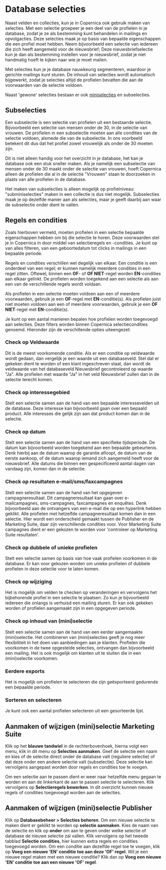 # Database selecties
Naast velden en collecties, kun je in Copernica ook gebruik maken van selecties.
Met een selectie groepeer je een deel van de profielen in je database, zodat je
ze als bestemming kunt behandelen in mailings en opvolgacties. Deze selecties
maak je op basis van bepaalde eigenschappen die een profiel moet hebben. Neem
bijvoorbeeld een selectie van iedereen die zich heeft aangemeld voor de
nieuwsbrief; Deze nieuwsbriefselectie kun je dan als bestemming instellen voor
je nieuwsbrief, zodat je niet handmatig hoeft te kijken naar wie je moet mailen.

Met selecties kun je je database nauwkeurig segmenteren, waardoor je gerichte
mailings kunt sturen. De inhoud van selecties wordt automatisch bijgewerkt,
zodat je selecties altijd de profielen bevatten die aan de voorwaarden van de
selectie voldoen.

Naast 'gewone' selecties bestaan er ook
[miniselecties](./database-collections.md) en subselecties.

## Subselecties
Een subselectie is een selectie van profielen uit een bestaande selectie.
Bijvoorbeeld een selectie van mensen onder de 30, in de selectie van vrouwen.
De profielen in een subselectie moeten aan alle condities van de selectie
voldoen, alsmede die van de subselectie. In ons voorbeeld betekent dit dus dat
het profiel zowel vrouwelijk als onder de 30 moeten zijn.

Dit is niet alleen handig voor het overzicht in je database, het kan je
database ook een stuk sneller maken. Als je namelijk een subselectie van mensen
onder de 30 maakt onder de selectie van vrouwen, hoeft Copernica alleen de
profielen die al in de selectie "Vrouwen" staan te doorzoeken in plaats van
alle profielen in de database.

Het maken van subselecties is alleen mogelijk op profielniveau:
"subminiselecties" maken in een collectie is dus niet mogelijk. Subselecties
maak je op dezelfde manier aan als selecties, maar je geeft daarbij
aan waar de subselectie onder dient te vallen.

## Regels en condities
Zoals hierboven vermeld, moeten profielen in een selectie bepaalde
eigenschappen hebben om bij die selectie te horen. Deze voorwaarden stel je in
Copernica in door middel van selectieregels en -condities. Je kunt op van alles
filteren, van een geboortedatum tot clicks in mailings in een bepaalde periode.

Regels en condities verschillen wel degelijk van elkaar. Een conditie is een
onderdeel van een regel; er kunnen namelijk meerdere condities in een regel
zitten. Oftewel, binnen een **OF**- of **OF NIET**-regel worden
**EN**-condities aan elkaar gelinkt. De profielen worden toegekend aan een
selectie als aan een van de verschillende regels wordt voldaan.

Als profielen in een selectie moeten voldoen aan een of meerdere voorwaarden,
gebruik je een **OF**-regel met **EN**-conditie(s). Als profielen juist niet
moeten voldoen aan een of meerdere voorwaarden, gebruik je een
**OF NIET**-regel met **EN**-conditie(s).

Je kunt op een aantal manieren bepalen hoe profielen worden toegevoegd aan
selecties. Deze filters worden binnen Copernica selectiecondities genoemd.
Hieronder zijn de verschillende opties uiteengezet:

### Check op Veldwaarde
Dit is de meest voorkomende conditie. Als er een conditie op veldwaarde wordt
gedaan, dan vergelijk je een waarde uit een databaseveld. Stel dat er gekeken
dient te worden of een klant ingeschreven staat, dan wordt de veldwaarde van
het databaseveld Nieuwsbrief gecontroleerd op waarde "Ja". Alle profielen met
waarde "Ja" in het veld Nieuwsbrief zullen dan in de selectie terecht komen.

### Check op interessegebied
Stelt een selectie samen aan de hand van een bepaalde interessevelden uit de
database. Deze interesse kan bijvoorbeeld gaan over een bepaald product. Alle
interesses die gelijk zijn aan dat product komen dan in de selectie.

### Check op datum
Stelt een selectie samen aan de hand van een specifieke tijdsperiode. De datum
kan bijvoorbeeld worden toegekend aan een bepaalde gebeurtenis. Denk hierbij
aan de datum waarop de garantie afloopt, de datum van de eerste aankoop, of de
datum waarop iemand zich aangemeld heeft voor de nieuwsbrief. Alle datums die
binnen een gespecificeerd aantal dagen van vandaag zijn, komen dan in de
selectie.

### Check op resultaten e-mail/sms/faxcampagnes
Stelt een selectie samen aan de hand van het opgegeven campagneresultaat. Dit
campagneresultaat kan gaan over e-mailcampagnes, sms-campagnes, faxcampagnes en
enquêtes. Denk bijvoorbeeld aan de ontvangers van een e-mail die op een
hyperlink hebben geklikt. Alle profielen met hetzelfde campagneresultaat komen
dan in een selectie. Hier wordt een onderscheid gemaakt tussen de Publisher en
de Marketing Suite, daar zijn verschillende condities voor. Voor Marketing Suite
campagnes dient er een gekozen te worden voor 'controleer op Marketing Suite
resultaten'.

### Check op dubbele of unieke profielen
Stelt een selectie samen op basis van hoe vaak profielen voorkomen in de
database. Er kan voor gekozen worden om unieke profielen of dubbele profielen in
deze selectie voor te laten komen.

### Check op wijziging
Het is mogelijk om velden te checken op veranderingen en vervolgens het
bijbehorende profiel in een selectie te plaatsen. Zo kun je bijvoorbeeld
iedereen die onlangs is verhuisd een mailing sturen. Er kan ook gekeken worden
of profielen aangemaakt zijn in een opgegeven periode.

### Check op inhoud van (mini)selectie
Stelt een selectie samen aan de hand van een eerder aangemaakte (mini)selectie.
Het combineren van (mini)selecties geeft je nog meer flexibiliteit in het doen
van aanbiedingen aan je klanten. Profielen die voorkomen in de twee opgestelde
selecties, ontvangen dan bijvoorbeeld een mailing. Het is ook mogelijk om
klanten uit te sluiten die in een (mini)selectie voorkomen.

### Eerdere exports
Het is mogelijk om profielen te selecteren die zijn geëxporteerd gedurende een
bepaalde periode.

### Sorteren en selecteren
Je kunt ook een aantal profielen selecteren uit een gesorteerde lijst.

## Aanmaken of wijzigen (mini)selectie Marketing Suite
Klik op het **blauwe tandwiel** in de rechterbovenhoek, hierna volgt een menu,
klik in dit menu op **Selecties aanmaken**. Geef de selectie een naam en kies
of de selectie direct onder de database valt (reguliere selectie) of dat deze
onder een andere selectie valt (subselectie). Deze selectie kan vervolgens
aangepast worden door regels en condities toe te voegen.

Om een selectie aan te passen dient er weer naar hetzelfde menu gegaan te
worden en aan de linkerkant de aan te passen selectie te selecteren. Klik
vervolgens op  **Selectieregels bewerken**. In dit overzicht kunnen nieuwe
regels of condities toegevoegd worden aan de selecties.

## Aanmaken of wijzigen (mini)selectie Publisher
Klik op **Databasebeheer > Selecties beheren**. Om een nieuwe selectie te maken
dient er geklikt te worden op **selectie aanmaken**. Kies de naam van de
selectie en klik op **onder** om aan te geven onder welke selectie of database
de nieuwe selectie zal vallen. Klik vervolgens op het tweede tabblad
**Selectie condities**, hier kunnen extra regels en condities toegevoegd worden.
Om een conditie aan dezelfde regel toe te voegen, klik op
**Voeg een nieuwe 'EN' conditie toe aan deze 'OF' regel**. Wil je een nieuwe
regel maken met een nieuwe conditie? Klik dan op
**Voeg een nieuwe 'EN' conditie toe aan een nieuwe 'OF' regel**.
